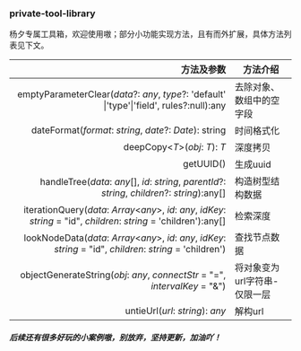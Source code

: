 ### private-tool-library


杨夕专属工具箱，欢迎使用嗷；部分小功能实现方法，且有而外扩展，具体方法列表见下文。


|                                                   方法及参数 | 方法介绍                     |
| -----------------------------------------------------------: | ---------------------------- |
| emptyParameterClear(*data*?: *any*, *type*?: 'default' \|'type'\|'field', rules?:null):any | 去除对象、数组中的空字段     |
|      dateFormat(*format*: *string*, *date*?: *Date*): string | 时间格式化                   |
|                               deepCopy<*T*>(*obj*: *T*): *T* | 深度拷贝                     |
|                                                    getUUID() | 生成uuid                     |
| handleTree(*data*: *any*[], *id*: *string*, *parentId*?: *string*, *children*?: *string*):any[] | 构造树型结构数据             |
| iterationQuery(*data*: *Array*<*any*>, *id*: *any*, *idKey*: *string* = "id", *children*: *string* = 'children'):any[] | 检索深度                     |
| lookNodeData(*data*: *Array*<*any*>, *id*: *any*, *idKey*: *string* = "id", *children*: *string* = 'children') | 查找节点数据                 |
| objectGenerateString(*obj*: *any*, *connectStr* = "=", *intervalKey* = "&") | 将对象变为url字符串-仅限一层 |
|                             untieUrl(*url*: *string*): *any* | 解构url                      |



##### 后续还有很多好玩的小案例嗷，别放弃，坚持更新，加油吖！
